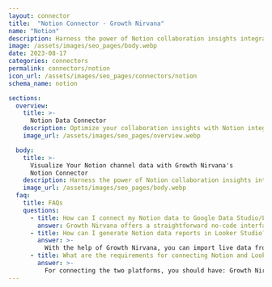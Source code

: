 ```yaml
---
layout: connector
title:  "Notion Connector - Growth Nirvana"
name: "Notion"
description: Harness the power of Notion collaboration insights integrated into Looker Studio for strategic teamwork decisions.
image: /assets/images/seo_pages/body.webp
date: 2023-08-17
categories: connectors
permalink: connectors/notion
icon_url: /assets/images/seo_pages/connectors/notion
schema_name: notion

sections:
  overview:
    title: >-
      Notion Data Connector
    description: Optimize your collaboration insights with Notion integration. Seamlessly merge workspace data from Notion with Looker Studio's analytical capabilities, unlocking insights that drive project management strategies, team collaboration, and operational excellence.
    image_url: /assets/images/seo_pages/overview.webp

  body:
    title: >-
      Visualize Your Notion channel data with Growth Nirvana's
      Notion Connector
    description: Harness the power of Notion collaboration insights integrated into Looker Studio for strategic teamwork decisions.
    image_url: /assets/images/seo_pages/body.webp
  faq:
    title: FAQs
    questions:
      - title: How can I connect my Notion data to Google Data Studio/Looker Studio?
        answer: Growth Nirvana offers a straightforward no-code interface to connect to Notion data sources.
      - title: How can I generate Notion data reports in Looker Studio?
        answer: >-
          With the help of Growth Nirvana, you can import live data from Notion into Looker Studio. These data can be viewed in charts, tables, and dashboards to generate branded reports that can be shared instantly.
      - title: What are the requirements for connecting Notion and Looker Studio?
        answer: >-
          For connecting the two platforms, you should have: Growth Nirvana Account and Notion Ads Account
---
```

